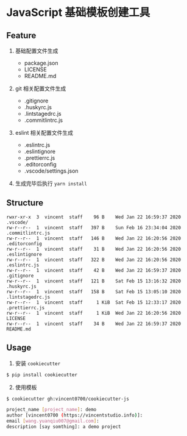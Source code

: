 # JavaScript 基础模板创建工具

## Feature

1. 基础配置文件生成
    - package.json
    - LICENSE
    - README.md

2. git 相关配置文件生成
    - .gitignore
    - .huskyrc.js
    - .lintstagedrc.js
    - .commitlintrc.js
    
3. eslint 相关配置文件生成
    - .eslintrc.js
    - .eslintignore
    - .prettierrc.js
    - .editorconfig
    - .vscode/settings.json

4. 生成完毕后执行 `yarn install`

## Structure

```text
rwxr-xr-x  3  vincent  staff    96 B    Wed Jan 22 16:59:37 2020  .vscode/
rw-r--r--  1  vincent  staff   397 B    Sun Feb 16 23:34:04 2020  .commitlintrc.js 
rw-r--r--  1  vincent  staff   146 B    Wed Jan 22 16:20:56 2020  .editorconfig 
rw-r--r--  1  vincent  staff    31 B    Wed Jan 22 16:20:56 2020  .eslintignore 
rw-r--r--  1  vincent  staff   322 B    Wed Jan 22 16:20:56 2020  .eslintrc.js 
rw-r--r--  1  vincent  staff    42 B    Wed Jan 22 16:59:37 2020  .gitignore 
rw-r--r--  1  vincent  staff   121 B    Sat Feb 15 13:16:32 2020  .huskyrc.js 
rw-r--r--  1  vincent  staff   158 B    Sat Feb 15 13:05:10 2020  .lintstagedrc.js 
rw-r--r--  1  vincent  staff     1 KiB  Sat Feb 15 12:33:17 2020  .prettierrc.js 
rw-r--r--  1  vincent  staff     1 KiB  Wed Jan 22 16:20:56 2020  LICENSE 
rw-r--r--  1  vincent  staff    34 B    Wed Jan 22 16:59:37 2020  README.md 
```

## Usage

1. 安装 `cookiecutter`

```bash
$ pip install cookiecutter
```

2. 使用模板

```bash
$ cookiecutter gh:vincent0700/cookiecutter-js

project_name [project_name]: demo
author [vincent0700 (https://vincentstudio.info)]:
email [wang.yuanqiu007@gmail.com]:
description [say somthing]: a demo project
```
